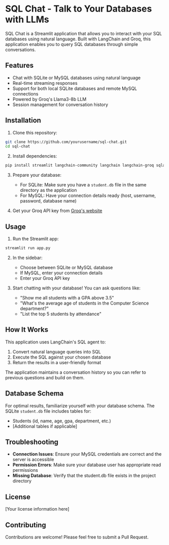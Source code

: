 # SQL Chat - Talk to Your Databases with LLMs

SQL Chat is a Streamlit application that allows you to interact with your SQL databases using natural language. Built with LangChain and Groq, this application enables you to query SQL databases through simple conversations.

## Features

- Chat with SQLite or MySQL databases using natural language
- Real-time streaming responses
- Support for both local SQLite databases and remote MySQL connections
- Powered by Groq's Llama3-8b LLM
- Session management for conversation history

## Installation

1. Clone this repository:
```bash
git clone https://github.com/yourusername/sql-chat.git
cd sql-chat
```

2. Install dependencies:
```bash
pip install streamlit langchain-community langchain langchain-groq sqlalchemy mysql-connector-python
```

3. Prepare your database:
   - For SQLite: Make sure you have a `student.db` file in the same directory as the application
   - For MySQL: Have your connection details ready (host, username, password, database name)

4. Get your Groq API key from [Groq's website](https://console.groq.com/)

## Usage

1. Run the Streamlit app:
```bash
streamlit run app.py
```

2. In the sidebar:
   - Choose between SQLite or MySQL database
   - If MySQL, enter your connection details
   - Enter your Groq API key

3. Start chatting with your database! You can ask questions like:
   - "Show me all students with a GPA above 3.5"
   - "What's the average age of students in the Computer Science department?"
   - "List the top 5 students by attendance"

## How It Works

This application uses LangChain's SQL agent to:
1. Convert natural language queries into SQL
2. Execute the SQL against your chosen database
3. Return the results in a user-friendly format

The application maintains a conversation history so you can refer to previous questions and build on them.

## Database Schema

For optimal results, familiarize yourself with your database schema. The SQLite `student.db` file includes tables for:
- Students (id, name, age, gpa, department, etc.)
- [Additional tables if applicable]

## Troubleshooting

- **Connection Issues**: Ensure your MySQL credentials are correct and the server is accessible
- **Permission Errors**: Make sure your database user has appropriate read permissions
- **Missing Database**: Verify that the student.db file exists in the project directory

## License

[Your license information here]

## Contributing

Contributions are welcome! Please feel free to submit a Pull Request.
